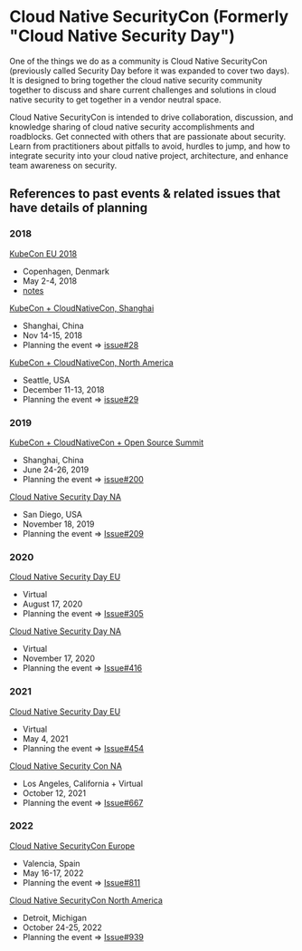 
# Cloud Native SecurityCon (Formerly "Cloud Native Security Day")

One of the things we do as a community is Cloud Native SecurityCon
(previously called Security Day before it was expanded to cover two days).
It is designed to bring together the cloud native security community
together to discuss and share current challenges and solutions
in cloud native security to get together in a vendor neutral space.

Cloud Native SecurityCon is intended to
drive collaboration, discussion, and knowledge sharing of
cloud native security accomplishments and roadblocks. Get
connected with others that are passionate about security.
Learn from practitioners about pitfalls to avoid, hurdles to
jump, and how to integrate security into your cloud native
project, architecture, and enhance team awareness on security.

## References to past events & related issues that have details of planning

### 2018

[KubeCon EU 2018](https://events.linuxfoundation.org/events/kubecon-cloudnativecon-europe-2018/)

- Copenhagen, Denmark
- May 2-4, 2018
- [notes](safe_kubecon.md)

[KubeCon + CloudNativeCon, Shanghai](https://events19.linuxfoundation.cn/events/kubecon-cloudnativecon-china-2018/)

- Shanghai, China
- Nov 14-15, 2018
- Planning the event =>
  [issue#28](https://github.com/cncf/tag-security/issues/28)

[KubeCon + CloudNativeCon, North America](https://events19.linuxfoundation.org/events/kubecon-cloudnativecon-north-america-2018/)

- Seattle, USA
- December 11-13, 2018
- Planning the event =>
  [issue#29](https://github.com/cncf/tag-security/issues/29)

### 2019

[KubeCon + CloudNativeCon + Open Source Summit](https://events19.linuxfoundation.cn/events/kubecon-cloudnativecon-china-2019/)

- Shanghai, China
- June 24-26, 2019
- Planning the event =>
  [issue#200](https://github.com/cncf/tag-security/issues/200)

[Cloud Native Security Day NA](https://events19.linuxfoundation.org/events/cloud-native-security-day-2019/)

- San Diego, USA
- November 18, 2019
- Planning the event =>
  [Issue#209](https://github.com/cncf/tag-security/issues/209)

### 2020

[Cloud Native Security Day EU](https://events.linuxfoundation.org/archive/2020/cloud-native-security-day/)

- Virtual
- August 17, 2020
- Planning the event =>
  [Issue#305](https://github.com/cncf/tag-security/issues/305)

[Cloud Native Security Day NA](https://events.linuxfoundation.org/cloud-native-security-day-north-america/)

- Virtual
- November 17, 2020
- Planning the event =>
  [Issue#416](https://github.com/cncf/tag-security/issues/416)

### 2021

[Cloud Native Security Day EU](https://events.linuxfoundation.org/cloud-native-security-day-europe/)

- Virtual
- May 4, 2021
- Planning the event =>
  [Issue#454](https://github.com/cncf/tag-security/issues/454)

[Cloud Native Security Con NA](https://kccncna2021.sched.com/event/leYD?iframe=no)

- Los Angeles, California + Virtual
- October 12, 2021
- Planning the event =>
  [Issue#667](https://github.com/cncf/tag-security/issues/667)

### 2022

[Cloud Native SecurityCon Europe](https://events.linuxfoundation.org/cloud-native-securitycon-europe/)

- Valencia, Spain
- May 16-17, 2022
- Planning the event =>
  [Issue#811](https://github.com/cncf/tag-security/issues/811)

[Cloud Native SecurityCon North America](https://events.linuxfoundation.org/cloud-native-securitycon-north-america/)

- Detroit, Michigan
- October 24-25, 2022
- Planning the event =>
  [Issue#939](https://github.com/cncf/tag-security/issues/939)

